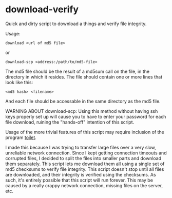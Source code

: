 download-verify
===============

Quick and dirty script to download a things and verify file integrity.

Usage:

	download <url of md5 file>

or

	download-scp <address:/path/to/md5-file>

The md5 file should be the result of a md5sum call on the file, in the directory in which it resides. The file should contain one or more lines that look like this:

	<md5 hash> <filename>

And each file should be accessable in the same directory as the md5 file.

WARNING ABOUT download-scp: Using this method without having ssh keys properly set up will cause you to have to enter your password for each file download, ruining the "hands-off" intention of this script.

Usage of the more trivial features of this script may require inclusion of the program <a href="http://caca.zoy.org/wiki/toilet">toilet</a>.

I made this because I was trying to transfer large files over a very slow, unreliable network connection. Since I kept getting connection timeouts and corrupted files, I decided to split the files into smaller parts and download them separately. This script lets me download them all using a single set of md5 checksums to verify file integrity. This script doesn't stop until all files are downloaded, and their integrity is verified using the checksums. As such, it's entirely possible that this script will run forever. This may be caused by a really crappy network connection, missing files on the server, etc.
